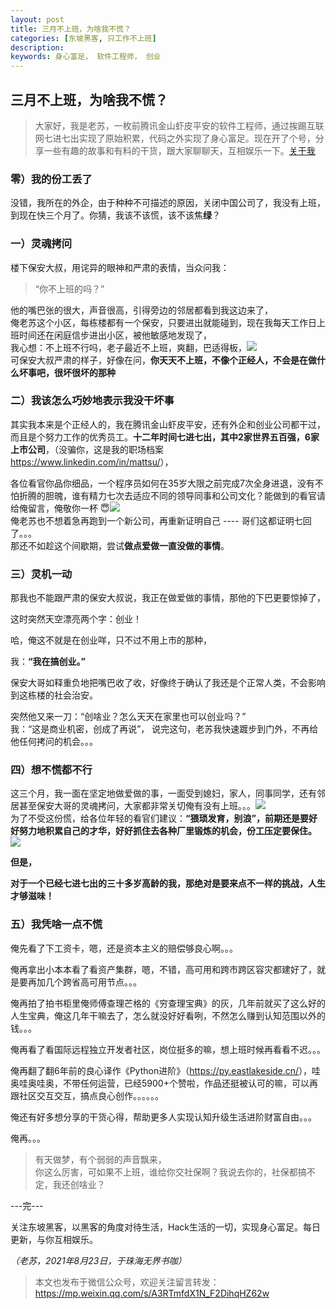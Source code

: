 ```yaml
---
layout: post
title: 三月不上班，为啥我不慌？
categories: [东坡黑客, 只工作不上班]
description: 
keywords: 身心富足， 软件工程师， 创业
---
```


## 三月不上班，为啥我不慌？

> 大家好，我是老苏，一枚前腾讯金山虾皮平安的软件工程师，通过挨踢互联网七进七出实现了原始积累，代码之外实现了身心富足。现在开了个号，分享一些有趣的故事和有料的干货，跟大家聊聊天，互相娱乐一下。[关于我](http://mp.weixin.qq.com/s?__biz=MzA3NjAxNjAwNQ==&mid=2650192999&idx=1&sn=3715afdc7a62e7435e42663361d5cf42&chksm=8765ac8db012259b11db3ce1057333f97e08b58723e8afe4b16ebfac957b1349b93aef40b71b&scene=21#wechat_redirect)

### 零）我的份工丢了

没错，我所在的外企，由于种种不可描述的原因，关闭中国公司了，我没有上班，到现在快三个月了。你猜，我该不该慌，该不该焦**绿**？  

### 一）灵魂拷问  

楼下保安大叔，用诧异的眼神和严肃的表情，当众问我：

> “你不上班的吗？”

他的嘴巴张的很大，声音很高，引得旁边的邻居都看到我这边来了，  
俺老苏这个小区，每栋楼都有一个保安，只要进出就能碰到，现在我每天工作日上班时间还在闲庭信步进出小区，被他敏感地发现了，  
我心想：不上班不行吗，老子最近不上班，爽翻，巴适得板，![](https://mmbiz.qpic.cn/mmbiz_png/PA0zahD84YQ3Vou1ng4icVjVSxicep5ygiaSZf1TOKUBibAw4YTQhRLraHV4ictFdD0ic85ESJ2XvabLVHicGpw0D4IFw/640?wx_fmt=png)  
可保安大叔严肃的样子，好像在问，**你天天不上班，不像个正经人，不会是在做什么坏事吧，很坏很坏的那种**  

### 二）我该怎么巧妙地表示我没干坏事

其实我本来是个正经人的，我在腾讯金山虾皮平安，还有外企和创业公司都干过，而且是个努力工作的优秀员工。**十二年时间七进七出，其中2家世界五百强，6家上市公司**，（没骗你，这是我的职场档案<https://www.linkedin.com/in/mattsu/>），

各位看官你品你细品，一个程序员如何在35岁大限之前完成7次全身进退，没有不怕折腾的胆魄，谁有精力七次去适应不同的领导同事和公司文化？能做到的看官请给俺留言，俺敬你一杯 😇![](https://mmbiz.qpic.cn/mmbiz_png/PA0zahD84YQ3Vou1ng4icVjVSxicep5ygiaqXIrJJAaGfjQibAlVl9YEYrZfrxxHqKPibm74L8ytJtsmriaKQy2LIPbw/640?wx_fmt=png)  
俺老苏也不想着急再跑到一个新公司，再重新证明自己 ---- 哥们这都证明七回了。。。  
那还不如趁这个间歇期，尝试**做点爱做一直没做的事情**。  

### 三）灵机一动

那我也不能跟严肃的保安大叔说，我正在做爱做的事情，那他的下巴更要惊掉了，

这时突然天空漂亮两个字：创业！

哈，俺这不就是在创业咩，只不过不用上市的那种，

我：**“我在搞创业。”**

保安大哥如释重负地把嘴巴收了收，好像终于确认了我还是个正常人类，不会影响到这栋楼的社会治安。

突然他又来一刀：“创啥业？怎么天天在家里也可以创业吗？”  
我：“这是商业机密，创成了再说”， 说完这句，老苏我快速踱步到门外，不再给他任何拷问的机会。。。  

### 四）想不慌都不行

这三个月，我一面在坚定地做爱做的事，一面受到媳妇，家人，同事同学，还有邻居甚至保安大哥的灵魂拷问，大家都非常关切俺有没有上班。。。![](https://mmbiz.qpic.cn/mmbiz_png/PA0zahD84YQo0icQqRzSgo0HvJ40cICt9k3Gxx2bb0cn1oZJt9cffc7wdibBL8Dg85ib5xhFpZvygAgBYFiamTdWSg/640?wx_fmt=png)  
为了不受这份慌，给各位年轻的看官们建议：**“猥琐发育，别浪”，**前期还是要好好努力地积累自己的才华，好好抓住去各种厂里锻炼的机会，份工压定要保住。**![](https://mmbiz.qpic.cn/mmbiz_png/PA0zahD84YQ3Vou1ng4icVjVSxicep5ygiamPqicvYuALtySRaOXeULufJoP1g6VFA7twYK7hNxHz4uX1QdRo4ZooQ/640?wx_fmt=png)**

**但是，** 

**对于一个已经七进七出的三十多岁高龄的我，那绝对是要来点不一样的挑战，人生才够滋味！**

### 五）我凭啥一点不慌

俺先看了下工资卡，嗯，还是资本主义的赔偿够良心啊。。。

俺再拿出小本本看了看资产集群，嗯，不错，高可用和跨市跨区容灾都建好了，就是要再加几个跨省高可用节点。。。

俺再拍了拍书柜里俺师傅查理芒格的《穷查理宝典》的灰，几年前就买了这么好的人生宝典，俺这几年干嘛去了，怎么就没好好看咧，不然怎么赚到认知范围以外的钱。。。

俺再看了看国际远程独立开发者社区，岗位挺多的嘛，想上班时候再看看不迟。。。

俺再翻了翻6年前的良心译作《Python进阶》（<https://py.eastlakeside.cn/>），哇奥哇奥哇奥，不带任何运营，已经5900+个赞啦，作品还挺被认可的嘛，可以再跟社区交互交互，搞点良心创作。。。。。。

俺还有好多想分享的干货心得，帮助更多人实现认知升级生活进阶财富自由。。。

俺再。。。  
  

> 有天做梦，有个弱弱的声音飘来，  
> 你这么厉害，可如果不上班，谁给你交社保啊？我说去你的，社保都搞不定，我还创啥业？

\---完---  
  
关注东坡黑客，以黑客的角度对待生活，Hack生活的一切，实现身心富足。每日更新，与你互相娱乐。

*（老苏，2021年8月23日，于珠海无界书咖）*

> 本文也发布于微信公众号，欢迎关注留言转发： <https://mp.weixin.qq.com/s/A3RTmfdX1N_F2DihqHZ62w>